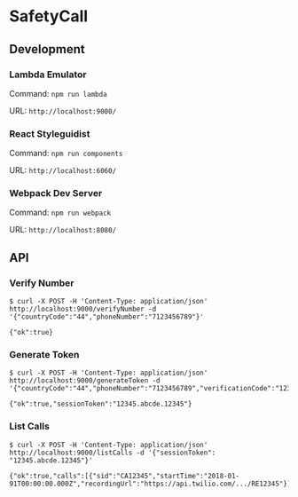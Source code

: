 # SafetyCall

## Development

### Lambda Emulator

Command: `npm run lambda`

URL: `http://localhost:9000/`

### React Styleguidist

Command: `npm run components`

URL: `http://localhost:6060/`

### Webpack Dev Server

Command: `npm run webpack`

URL: `http://localhost:8080/`

## API

### Verify Number

```
$ curl -X POST -H 'Content-Type: application/json' http://localhost:9000/verifyNumber -d '{"countryCode":"44","phoneNumber":"7123456789"}'

{"ok":true}
```

### Generate Token

```
$ curl -X POST -H 'Content-Type: application/json' http://localhost:9000/generateToken -d '{"countryCode":"44","phoneNumber":"7123456789","verificationCode":"1234"}'

{"ok":true,"sessionToken":"12345.abcde.12345"}
```

### List Calls

```
$ curl -X POST -H 'Content-Type: application/json' http://localhost:9000/listCalls -d '{"sessionToken": "12345.abcde.12345"}'

{"ok":true,"calls":[{"sid":"CA12345","startTime":"2018-01-91T00:00:00.000Z","recordingUrl":"https://api.twilio.com/.../RE12345"}]}
```
